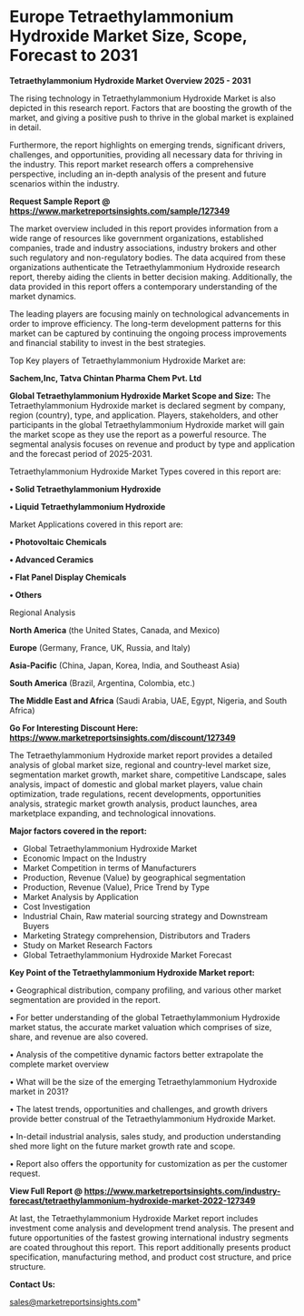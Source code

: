   # Europe Tetraethylammonium Hydroxide Market Size, Scope, Forecast to 2031

<Strong> Tetraethylammonium Hydroxide Market Overview 2025 - 2031</strong>

The rising technology in Tetraethylammonium Hydroxide Market is also depicted in this research report. Factors that are boosting the growth of the market, and giving a positive push to thrive in the global market is explained in detail.

Furthermore, the report highlights on emerging trends, significant drivers, challenges, and opportunities, providing all necessary data for thriving in the industry. This report market research offers a comprehensive perspective, including an in-depth analysis of the present and future scenarios within the industry.

<strong>Request Sample Report @ <a href=https://www.marketreportsinsights.com/sample/127349>https://www.marketreportsinsights.com/sample/127349</a></strong>

The market overview included in this report provides information from a wide range of resources like government organizations, established companies, trade and industry associations, industry brokers and other such regulatory and non-regulatory bodies. The data acquired from these organizations authenticate the Tetraethylammonium Hydroxide research report, thereby aiding the clients in better decision making. Additionally, the data provided in this report offers a contemporary understanding of the market dynamics.

The leading players are focusing mainly on technological advancements in order to improve efficiency. The long-term development patterns for this market can be captured by continuing the ongoing process improvements and financial stability to invest in the best strategies.

Top Key players of Tetraethylammonium Hydroxide Market are:

<strong>Sachem,Inc, Tatva Chintan Pharma Chem Pvt. Ltd</strong>

<strong><b>Global Tetraethylammonium Hydroxide Market Scope and Size:</b></strong>
The Tetraethylammonium Hydroxide market is declared segment by company, region (country), type, and application. Players, stakeholders, and other participants in the global Tetraethylammonium Hydroxide market will gain the market scope as they use the report as a powerful resource. The segmental analysis focuses on revenue and product by type and application and the forecast period of 2025-2031.

Tetraethylammonium Hydroxide Market Types covered in this report are:

<strong>• Solid Tetraethylammonium Hydroxide

• Liquid Tetraethylammonium Hydroxide</strong>

Market Applications covered in this report are:

<strong>• Photovoltaic Chemicals

• Advanced Ceramics

• Flat Panel Display Chemicals

• Others</strong> 

Regional Analysis

<strong>North America</strong> (the United States, Canada, and Mexico)

<strong>Europe</strong> (Germany, France, UK, Russia, and Italy)

<strong>Asia-Pacific</strong> (China, Japan, Korea, India, and Southeast Asia)

<strong>South America</strong> (Brazil, Argentina, Colombia, etc.)

<strong>The Middle East and Africa</strong> (Saudi Arabia, UAE, Egypt, Nigeria, and South Africa)

<strong>Go For Interesting Discount Here: <a href=https://www.marketreportsinsights.com/discount/127349>https://www.marketreportsinsights.com/discount/127349</a></strong>

The Tetraethylammonium Hydroxide market report provides a detailed analysis of global market size, regional and country-level market size, segmentation market growth, market share, competitive Landscape, sales analysis, impact of domestic and global market players, value chain optimization, trade regulations, recent developments, opportunities analysis, strategic market growth analysis, product launches, area marketplace expanding, and technological innovations.

<strong><b>Major factors covered in the report:</b></strong>
<ul>
  <li>Global Tetraethylammonium Hydroxide Market </li>
  <li>Economic Impact on the Industry</li>
  <li>Market Competition in terms of Manufacturers</li>
  <li>Production, Revenue (Value) by geographical segmentation</li>
  <li>Production, Revenue (Value), Price Trend by Type</li>
  <li>Market Analysis by Application</li>
  <li>Cost Investigation</li>
  <li>Industrial Chain, Raw material sourcing strategy and Downstream Buyers</li>
  <li>Marketing Strategy comprehension, Distributors and Traders</li>
  <li>Study on Market Research Factors</li>
  <li>Global Tetraethylammonium Hydroxide Market Forecast</li>
</ul>

<strong><b>Key Point of the Tetraethylammonium Hydroxide Market report:</b></strong>

• Geographical distribution, company profiling, and various other market segmentation are provided in the report.

• For better understanding of the global Tetraethylammonium Hydroxide market status, the accurate market valuation which comprises of size, share, and revenue are also covered.

• Analysis of the competitive dynamic factors better extrapolate the complete market overview

• What will be the size of the emerging Tetraethylammonium Hydroxide market in 2031?

• The latest trends, opportunities and challenges, and growth drivers provide better construal of the Tetraethylammonium Hydroxide Market.

• In-detail industrial analysis, sales study, and production understanding shed more light on the future market growth rate and scope.

• Report also offers the opportunity for customization as per the customer request.

<strong><b>View Full Report @ <a href=https://www.marketreportsinsights.com/industry-forecast/tetraethylammonium-hydroxide-market-2022-127349>https://www.marketreportsinsights.com/industry-forecast/tetraethylammonium-hydroxide-market-2022-127349</a></b></strong>


At last, the Tetraethylammonium Hydroxide Market report includes investment come analysis and development trend analysis. The present and future opportunities of the fastest growing international industry segments are coated throughout this report. This report additionally presents product specification, manufacturing method, and product cost structure, and price structure.

<strong>Contact Us:</strong>

sales@marketreportsinsights.com"
